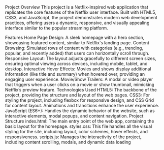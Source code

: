 Project Overview
This project is a Netflix-inspired web application that replicates the core features of the Netflix user interface. Built with HTML5, CSS3, and JavaScript, the project demonstrates modern web development practices, offering users a dynamic, responsive, and visually appealing interface similar to the popular streaming platform.

Features
Home Page Design: A sleek homepage with a hero section, showcasing featured content, similar to Netflix's landing page.
Content Browsing: Simulated rows of content with categories (e.g., trending, popular, and recently added) that users can horizontally scroll through.
Responsive Layout: The layout adjusts gracefully to different screen sizes, ensuring optimal viewing across devices, including mobile, tablet, and desktop.
Interactive Hover Effects: Movies and shows display additional information (like title and summary) when hovered over, providing an engaging user experience.
Movie/Show Trailers: A modal or video player that triggers when a user clicks on a movie or show thumbnail, mimicking Netflix’s preview feature.
Technologies Used
HTML5: The backbone of the project, providing the structure and layout of the web pages.
CSS3: For styling the project, including flexbox for responsive design, and CSS Grid for content layout. Animations and transitions enhance the user experience.
JavaScript (ES6+): Handles the dynamic behavior of the website, such as interactive elements, modal popups, and content navigation.
Project Structure
index.html: The main entry point of the web app, containing the basic layout for the homepage.
styles.css: This file handles all the visual styling for the site, including layout, color schemes, hover effects, and responsiveness.
scripts.js: Manages the interactivity of the project, including content scrolling, modals, and dynamic data loading 
